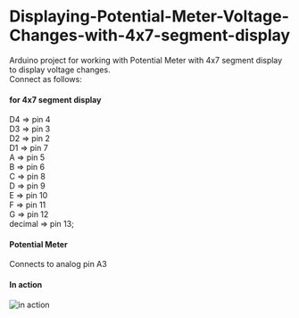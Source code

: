 # Displaying-Potential-Meter-Voltage-Changes-with-4x7-segment-display
Arduino project for working with Potential Meter with 4x7 segment display to display voltage changes.<br/>
Connect as follows: 
#### for 4x7 segment display
D4 => pin 4<br/>
D3 => pin 3<br/>
D2 => pin 2<br/>
D1 => pin 7<br/>
A => pin 5<br/>
B => pin 6<br/>
C => pin 8<br/>
D => pin 9<br/>
E => pin 10<br/>
F => pin 11<br/>
G => pin 12<br/>
decimal => pin 13;

#### Potential Meter
Connects to analog pin A3
#### In action
![in action](https://github.com/bonfotieno/Displaying-Potential-Meter-Voltage-Changes-with-4x7-segment-display/blob/main/in_action.gif)
